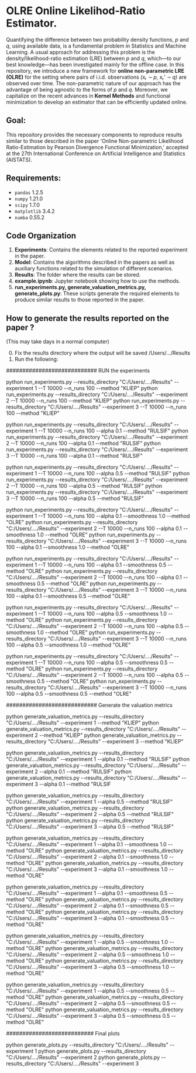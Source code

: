 # OLRE Online Likelihod-Ratio Estimator. 
Quantifying the difference between two probability density functions, *p* and *q*, using available data, is a fundamental problem in Statistics and Machine Learning. A usual approach for addressing this problem is the density/likelihood-ratio estimation (LRE) between *p* and *q*, which—to our best knowledge—has been investigated mainly for the offline case. In this repository, we introduce a new framework for **online non-parametric LRE (OLRE)** for the setting where pairs of i.i.d. observations *(xₜ ∼ p, xₜ' ∼ q)* are observed over time. The non-parametric nature of our approach has the advantage of being agnostic to the forms of *p* and *q*.
Moreover, we capitalize on the recent advances in **Kernel Methods** and functional minimization to develop an estimator that can be efficiently updated online.

## Goal: 
This repository provides the necessary components to reproduce results similar to those described in the paper 'Online Non-parametric Likelihood Ratio-Estimation by Pearson Divergence Functional Minimization,' accepted at the 27th International Conference on Artificial Intelligence and Statistics (AISTATS).

## Requirements:
- `pandas` 1.2.5
- `numpy` 1.21.0
- `scipy` 1.7.0
- `matplotlib` 3.4.2
- `numba` 0.55.2

## Code Organization

1. **Experiments**: Contains the elements related to the reported experiment in the paper.
2. **Model**: Contains the algorithms described in the papers as well as auxiliary functions related to the simulation of different scenarios.
3. **Results**: The folder where the results can be stored.
4. **example.ipynb**: Jupyter notebook showing how to use the methods.
5. **run_experiments.py, generate_valuation_metrics.py, generate_plots.py**: These scripts generate the required elements to produce similar results to those reported in the paper.

## How to generate the results reported on the paper ? 

(This may take days in a normal computer)

0) Fix the results directory where the output will be saved /Users/.../Results
1) Run the following:      

############################ RUN the experiments 

python run_experiments.py  --results_directory "C:/Users/..../Results" --experiment 1 --T 10000 --n_runs 100 --method "KLIEP"
python run_experiments.py  --results_directory "C:/Users/..../Results" --experiment 2 --T 10000 --n_runs 100 --method "KLIEP"
python run_experiments.py  --results_directory "C:/Users/..../Results" --experiment 3 --T 10000 --n_runs 100 --method "KLIEP"

python run_experiments.py  --results_directory "C:/Users/..../Results" --experiment 1 --T 10000 --n_runs 100 --alpha 0.1 --method "RULSIF"
python run_experiments.py  --results_directory "C:/Users/..../Results" --experiment 2 --T 10000 --n_runs 100 --alpha 0.1 --method "RULSIF"
python run_experiments.py  --results_directory "C:/Users/..../Results" --experiment 3 --T 10000 --n_runs 100 --alpha 0.1 --method "RULSIF"

python run_experiments.py  --results_directory "C:/Users/..../Results" --experiment 1 --T 10000 --n_runs 100 --alpha 0.5 --method "RULSIF"
python run_experiments.py  --results_directory "C:/Users/..../Results" --experiment 2 --T 10000 --n_runs 100 --alpha 0.5 --method "RULSIF"
python run_experiments.py  --results_directory "C:/Users/..../Results" --experiment 3 --T 10000 --n_runs 100 --alpha 0.5 --method "RULSIF"

python run_experiments.py  --results_directory "C:/Users/..../Results" --experiment 1 --T 10000 --n_runs 100 --alpha 0.1 --smoothness 1.0 --method "OLRE"
python run_experiments.py  --results_directory "C:/Users/..../Results" --experiment 2 --T 10000 --n_runs 100 --alpha 0.1 --smoothness 1.0 --method "OLRE"
python run_experiments.py  --results_directory "C:/Users/..../Results" --experiment 3 --T 10000 --n_runs 100 --alpha 0.1 --smoothness 1.0 --method "OLRE"

python run_experiments.py  --results_directory "C:/Users/..../Results" --experiment 1 --T 10000 --n_runs 100 --alpha 0.1 --smoothness 0.5 --method "OLRE"
python run_experiments.py  --results_directory "C:/Users/..../Results" --experiment 2 --T 10000 --n_runs 100 --alpha 0.1 --smoothness 0.5 --method "OLRE"
python run_experiments.py  --results_directory "C:/Users/..../Results" --experiment 3 --T 10000 --n_runs 100 --alpha 0.1 --smoothness 0.5 --method "OLRE"

python run_experiments.py  --results_directory "C:/Users/..../Results" --experiment 1 --T 10000 --n_runs 100 --alpha 0.5 --smoothness 1.0 --method "OLRE"
python run_experiments.py  --results_directory "C:/Users/..../Results" --experiment 2 --T 10000 --n_runs 100 --alpha 0.5 --smoothness 1.0 --method "OLRE"
python run_experiments.py  --results_directory "C:/Users/..../Results" --experiment 3 --T 10000 --n_runs 100 --alpha 0.5 --smoothness 1.0 --method "OLRE"

python run_experiments.py  --results_directory "C:/Users/..../Results" --experiment 1 --T 10000 --n_runs 100 --alpha 0.5 --smoothness 0.5 --method "OLRE"
python run_experiments.py  --results_directory "C:/Users/..../Results" --experiment 2 --T 10000 --n_runs 100 --alpha 0.5 --smoothness 0.5 --method "OLRE"
python run_experiments.py  --results_directory "C:/Users/..../Results" --experiment 3 --T 10000 --n_runs 100 --alpha 0.5 --smoothness 0.5 --method "OLRE"

############################ Generate the valuation metrics

python generate_valuation_metrics.py  --results_directory "C:/Users/..../Results" --experiment 1 --method "KLIEP"
python generate_valuation_metrics.py  --results_directory "C:/Users/..../Results" --experiment 2 --method "KLIEP"
python generate_valuation_metrics.py  --results_directory "C:/Users/..../Results" --experiment 3 --method "KLIEP"

python generate_valuation_metrics.py  --results_directory "C:/Users/..../Results" --experiment 1 --alpha 0.1 --method "RULSIF"
python generate_valuation_metrics.py  --results_directory "C:/Users/..../Results" --experiment 2 --alpha 0.1 --method "RULSIF"
python generate_valuation_metrics.py  --results_directory "C:/Users/..../Results" --experiment 3 --alpha 0.1 --method "RULSIF

python generate_valuation_metrics.py  --results_directory "C:/Users/..../Results" --experiment 1 --alpha 0.5 --method "RULSIF"
python generate_valuation_metrics.py  --results_directory "C:/Users/..../Results" --experiment 2 --alpha 0.5 --method "RULSIF"
python generate_valuation_metrics.py  --results_directory "C:/Users/..../Results" --experiment 3 --alpha 0.5 --method "RULSIF"

python generate_valuation_metrics.py  --results_directory "C:/Users/..../Results" --experiment 1 --alpha 0.1 --smoothness 1.0 --method "OLRE"
python generate_valuation_metrics.py  --results_directory "C:/Users/..../Results" --experiment 2 --alpha 0.1 --smoothness 1.0 --method "OLRE"
python generate_valuation_metrics.py  --results_directory "C:/Users/..../Results" --experiment 3 --alpha 0.1 --smoothness 1.0 --method "OLRE"

python generate_valuation_metrics.py  --results_directory "C:/Users/..../Results" --experiment 1 --alpha 0.1 --smoothness 0.5 --method "OLRE"
python generate_valuation_metrics.py  --results_directory "C:/Users/..../Results" --experiment 2 --alpha 0.1 --smoothness 0.5 --method "OLRE"
python generate_valuation_metrics.py  --results_directory "C:/Users/..../Results" --experiment 3 --alpha 0.1 --smoothness 0.5 --method "OLRE"

python generate_valuation_metrics.py  --results_directory "C:/Users/..../Results" --experiment 1 --alpha 0.5 --smoothness 1.0 --method "OLRE"
python generate_valuation_metrics.py  --results_directory "C:/Users/..../Results" --experiment 2 --alpha 0.5 --smoothness 1.0 --method "OLRE"
python generate_valuation_metrics.py  --results_directory "C:/Users/..../Results" --experiment 3 --alpha 0.5 --smoothness 1.0 --method "OLRE"

python generate_valuation_metrics.py  --results_directory "C:/Users/..../Results" --experiment 1 --alpha 0.5 --smoothness 0.5 --method "OLRE"
python generate_valuation_metrics.py  --results_directory "C:/Users/..../Results" --experiment 2 --alpha 0.5 --smoothness 0.5 --method "OLRE"
python generate_valuation_metrics.py  --results_directory "C:/Users/..../Results" --experiment 3 --alpha 0.5 --smoothness 0.5 --method "OLRE"

########################### Final plots  

python generate_plots.py --results_directory "C:/Users/..../Results" --experiment 1
python generate_plots.py --results_directory "C:/Users/..../Results" --experiment 2
python generate_plots.py --results_directory "C:/Users/..../Results" --experiment 3

